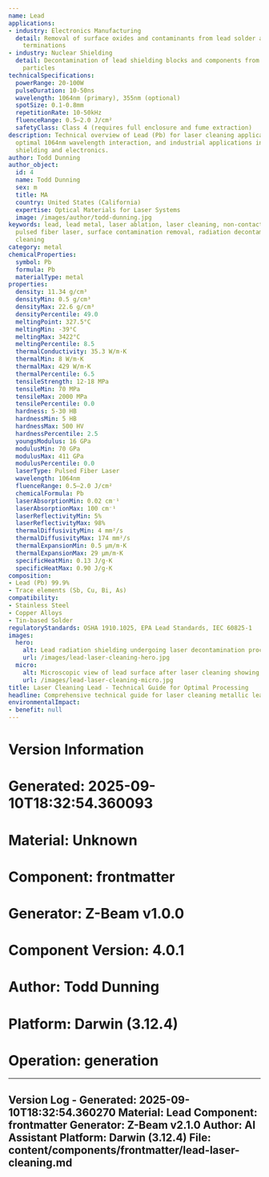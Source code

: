 ```yaml
---
name: Lead
applications:
- industry: Electronics Manufacturing
  detail: Removal of surface oxides and contaminants from lead solder and component
    terminations
- industry: Nuclear Shielding
  detail: Decontamination of lead shielding blocks and components from radioactive
    particles
technicalSpecifications:
  powerRange: 20-100W
  pulseDuration: 10-50ns
  wavelength: 1064nm (primary), 355nm (optional)
  spotSize: 0.1-0.8mm
  repetitionRate: 10-50kHz
  fluenceRange: 0.5–2.0 J/cm²
  safetyClass: Class 4 (requires full enclosure and fume extraction)
description: Technical overview of Lead (Pb) for laser cleaning applications, including
  optimal 1064nm wavelength interaction, and industrial applications in radiation
  shielding and electronics.
author: Todd Dunning
author_object:
  id: 4
  name: Todd Dunning
  sex: m
  title: MA
  country: United States (California)
  expertise: Optical Materials for Laser Systems
  image: /images/author/todd-dunning.jpg
keywords: lead, lead metal, laser ablation, laser cleaning, non-contact cleaning,
  pulsed fiber laser, surface contamination removal, radiation decontamination, solder
  cleaning
category: metal
chemicalProperties:
  symbol: Pb
  formula: Pb
  materialType: metal
properties:
  density: 11.34 g/cm³
  densityMin: 0.5 g/cm³
  densityMax: 22.6 g/cm³
  densityPercentile: 49.0
  meltingPoint: 327.5°C
  meltingMin: -39°C
  meltingMax: 3422°C
  meltingPercentile: 8.5
  thermalConductivity: 35.3 W/m·K
  thermalMin: 8 W/m·K
  thermalMax: 429 W/m·K
  thermalPercentile: 6.5
  tensileStrength: 12-18 MPa
  tensileMin: 70 MPa
  tensileMax: 2000 MPa
  tensilePercentile: 0.0
  hardness: 5-30 HB
  hardnessMin: 5 HB
  hardnessMax: 500 HV
  hardnessPercentile: 2.5
  youngsModulus: 16 GPa
  modulusMin: 70 GPa
  modulusMax: 411 GPa
  modulusPercentile: 0.0
  laserType: Pulsed Fiber Laser
  wavelength: 1064nm
  fluenceRange: 0.5–2.0 J/cm²
  chemicalFormula: Pb
  laserAbsorptionMin: 0.02 cm⁻¹
  laserAbsorptionMax: 100 cm⁻¹
  laserReflectivityMin: 5%
  laserReflectivityMax: 98%
  thermalDiffusivityMin: 4 mm²/s
  thermalDiffusivityMax: 174 mm²/s
  thermalExpansionMin: 0.5 µm/m·K
  thermalExpansionMax: 29 µm/m·K
  specificHeatMin: 0.13 J/g·K
  specificHeatMax: 0.90 J/g·K
composition:
- Lead (Pb) 99.9%
- Trace elements (Sb, Cu, Bi, As)
compatibility:
- Stainless Steel
- Copper Alloys
- Tin-based Solder
regulatoryStandards: OSHA 1910.1025, EPA Lead Standards, IEC 60825-1
images:
  hero:
    alt: Lead radiation shielding undergoing laser decontamination process
    url: /images/lead-laser-cleaning-hero.jpg
  micro:
    alt: Microscopic view of lead surface after laser cleaning showing oxide removal
    url: /images/lead-laser-cleaning-micro.jpg
title: Laser Cleaning Lead - Technical Guide for Optimal Processing
headline: Comprehensive technical guide for laser cleaning metallic lead
environmentalImpact:
- benefit: null
---
```



# Version Information
# Generated: 2025-09-10T18:32:54.360093
# Material: Unknown
# Component: frontmatter
# Generator: Z-Beam v1.0.0
# Component Version: 4.0.1
# Author: Todd Dunning
# Platform: Darwin (3.12.4)
# Operation: generation

---
Version Log - Generated: 2025-09-10T18:32:54.360270
Material: Lead
Component: frontmatter
Generator: Z-Beam v2.1.0
Author: AI Assistant
Platform: Darwin (3.12.4)
File: content/components/frontmatter/lead-laser-cleaning.md
---